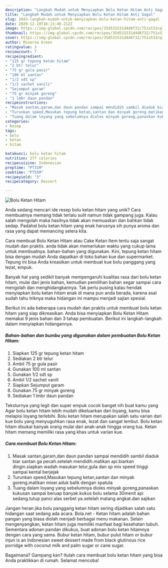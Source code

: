 ```yaml
---
description: "Langkah Mudah untuk Menyiapkan Bolu Ketan Hitam Anti Gagal"
title: "Langkah Mudah untuk Menyiapkan Bolu Ketan Hitam Anti Gagal"
slug: 1043-langkah-mudah-untuk-menyiapkan-bolu-ketan-hitam-anti-gagal
date: 2020-12-10T16:13:40.212Z
image: https://img-global.cpcdn.com/recipes/35d531531d4d6f32/751x532cq70/bolu-ketan-hitam-foto-resep-utama.jpg
thumbnail: https://img-global.cpcdn.com/recipes/35d531531d4d6f32/751x532cq70/bolu-ketan-hitam-foto-resep-utama.jpg
cover: https://img-global.cpcdn.com/recipes/35d531531d4d6f32/751x532cq70/bolu-ketan-hitam-foto-resep-utama.jpg
author: Minerva Green
ratingvalue: 3
reviewcount: 7
recipeingredient:
- "125 gr tepung ketan hitam"
- "2 btr telur"
- "75 gr gula pasir"
- "100 ml santan"
- "1/2 sdt sp"
- "1/2 sachet vanili"
- "Sejumput garam"
- "75 gr minyak goreng"
- "1 lmbr daun pandan"
recipeinstructions:
- "Masak santan,garam,dan daun pandan sampai mendidih sambil diaduk biar santan ga pecah.setelah mendidih.matikan api.biarkan dingin.siapkan wadah masukan telur,gula dan sp mix speed tinggi sampai kental berjejak"
- "Turunkan speed,Masukan tepung ketan,santan dan minyak goreng.matikan mixer.aduk balik dengan spatula"
- "Tuang dalam loyang yang sebelumnya dioles minyak goreng,panaskan kukusan sampai beruap banyak.kukus bolu selama 30menit api sedang.tutup panci alas serbet ya.setelah matang angkat.dan sajikan"
categories:
- Resep
tags:
- bolu
- ketan
- hitam

katakunci: bolu ketan hitam 
nutrition: 277 calories
recipecuisine: Indonesian
preptime: "PT31M"
cooktime: "PT55M"
recipeyield: "3"
recipecategory: Dessert

---
```



![Bolu Ketan Hitam](https://img-global.cpcdn.com/recipes/35d531531d4d6f32/751x532cq70/bolu-ketan-hitam-foto-resep-utama.jpg)

Anda sedang mencari ide resep bolu ketan hitam yang unik? Cara membuatnya memang tidak terlalu sulit namun tidak gampang juga. Kalau salah mengolah maka hasilnya tidak akan memuaskan dan bahkan tidak sedap. Padahal bolu ketan hitam yang enak harusnya sih punya aroma dan rasa yang dapat memancing selera kita.

Cara membuat Bolu Ketan Hitam atau Cake Ketan Item tentu saja sangat mudah dan praktis. anda tidak akan memerlukan waktu yang cukup lama untuk membuatnya. bahan-bahan yang digunakan. Kini, tepung ketan hitam bisa dengan mudah Anda dapatkan di toko bahan kue dan supermarket. Tepung ini bisa Anda kreasikan untuk membuat kue bolu panggang yang lezat, empuk.

Banyak hal yang sedikit banyak mempengaruhi kualitas rasa dari bolu ketan hitam, mulai dari jenis bahan, kemudian pemilihan bahan segar sampai cara mengolah dan menghidangkannya. Tak perlu pusing kalau hendak menyiapkan bolu ketan hitam enak di mana pun anda berada, karena asal sudah tahu triknya maka hidangan ini mampu menjadi sajian spesial.


Berikut ini ada beberapa cara mudah dan praktis untuk membuat bolu ketan hitam yang siap dikreasikan. Anda bisa menyiapkan Bolu Ketan Hitam memakai 9 jenis bahan dan 3 tahap pembuatan. Berikut ini langkah-langkah dalam menyiapkan hidangannya.

<!--inarticleads1-->

##### Bahan-bahan dan bumbu yang digunakan dalam pembuatan Bolu Ketan Hitam:

1. Siapkan 125 gr tepung ketan hitam
1. Sediakan 2 btr telur
1. Ambil 75 gr gula pasir
1. Gunakan 100 ml santan
1. Gunakan 1/2 sdt sp
1. Ambil 1/2 sachet vanili
1. Siapkan Sejumput garam
1. Gunakan 75 gr minyak goreng
1. Sediakan 1 lmbr daun pandan


Teksturnya yang legit dan super empuk cocok banget nih buat kamu yang Agar bolu ketan hitam lebih mudah dikeluarkan dari loyang, kamu bisa melapisi loyang terlebihi. Bolu ketan hitam merupakan salah satu varian dari kue bolu yang menyuguhkan rasa enak, lezat dan sangat lembut. Bolu ketan hitam disukai banyak orang mulai dari anak-anak hingga orang tua. Ketan hitam memang memiliki rasa yang khas untuk varian kue. 

<!--inarticleads2-->

##### Cara membuat Bolu Ketan Hitam:

1. Masak santan,garam,dan daun pandan sampai mendidih sambil diaduk biar santan ga pecah.setelah mendidih.matikan api.biarkan dingin.siapkan wadah masukan telur,gula dan sp mix speed tinggi sampai kental berjejak
1. Turunkan speed,Masukan tepung ketan,santan dan minyak goreng.matikan mixer.aduk balik dengan spatula
1. Tuang dalam loyang yang sebelumnya dioles minyak goreng,panaskan kukusan sampai beruap banyak.kukus bolu selama 30menit api sedang.tutup panci alas serbet ya.setelah matang angkat.dan sajikan


Jangan heran jika bolu panggang ketan hitam sering dijadikan salah satu hidangan saat sedang ada acara. Bola.net - Ketan hitam adalah bahan pangan yang biasa diolah menjadi berbagai menu makanan. Selain mengenyangkan, ketan hitam juga memiliki manfaat bagi kesehatan tubuh. Sementara adonan pandan dikukus, buat adonan bolu ketan hitamnya dengan cara yang sama. Bubur ketan hitam, bubur pulut hitam or bubur injun is an Indonesian sweet dessert made from black glutinous rice porridge with coconut milk and palm sugar or cane sugar. 

Bagaimana? Gampang kan? Itulah cara membuat bolu ketan hitam yang bisa Anda praktikkan di rumah. Selamat mencoba!
